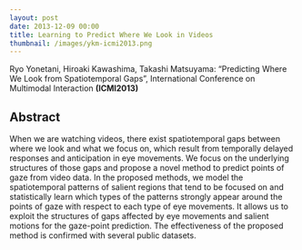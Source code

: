 ```yaml
---
layout: post
date: 2013-12-09 00:00
title: Learning to Predict Where We Look in Videos
thumbnail: /images/ykm-icmi2013.png
---
```


Ryo Yonetani, Hiroaki Kawashima, Takashi Matsuyama: “Predicting Where We Look from Spatiotemporal Gaps”, International Conference on Multimodal Interaction **(ICMI2013)**

<!--more-->

## Abstract

When we are watching videos, there exist spatiotemporal gaps between where we look and what we focus on, which result from temporally delayed responses and anticipation in eye movements. We focus on the underlying structures of those gaps and propose a novel method to predict points of gaze from video data. In the proposed methods, we model the spatiotemporal patterns of salient regions that tend to be focused on and statistically learn which types of the patterns strongly appear around the points of gaze with respect to each type of eye movements. It allows us to exploit the structures of gaps affected by eye movements and salient motions for the gaze-point prediction. The effectiveness of the proposed method is confirmed with several public datasets.


